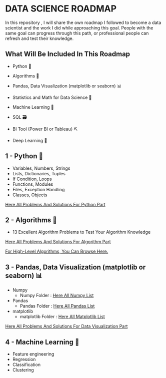 
# DATA SCIENCE ROADMAP 

In this repository , I will share the own roadmap I followed to become a data scientist and the work I did while approaching this goal. People with the same goal can progress through this path, or professional people can refresh and test their knowledge.


## What Will Be Included In This Roadmap

- Python 🐍

- Algorithms 🧩

- Pandas, Data Visualization (matplotlib or seaborn) 📊

- Statistics and Math for Data Science 📏

- Machine Learning 🤖

- SQL 🗃️

- BI Tool (Power BI or Tableau) ⛏️

- Deep Learning 🧠

## 1 - Python 🐍

- Variables, Numbers, Strings
- Lists, Dictionaries, Tuples
- If Condition, Loops
- Functions, Modules
- Files, Exception Handling
- Classes, Objects

[Here All Problems And Solutions For Python Part](https://github.com/EfekanAlpsa/DataScientist-RoadMap/tree/master/1%20-%20Python)

## 2 - Algorithms 🧩

- 13 Excellent Algorithm Problems to Test Your Algorithm Knowledge

[Here All Problems And Solutions For Algorithm Part](https://github.com/EfekanAlpsa/DataScientist-RoadMap/tree/master/2%20-%20Algorithms/Algorithm%20Problems)

[For High-Level Algorithms, You Can Browse Here.](https://github.com/EfekanAlpsa/Algorithms-for-Searching-Sorting-and-Indexing)

## 3 - Pandas, Data Visualization (matplotlib or seaborn) 📊

- Numpy
  - Numpy Folder  : [Here All Numpy List](https://github.com/EfekanAlpsa/DataScientist-RoadMap/tree/master/3%20-%20Pandas%2C%20Data%20Visualization/Numpy)
- Pandas
  - Pandas Folder  : [Here All Pandas List](https://github.com/EfekanAlpsa/DataScientist-RoadMap/tree/master/3%20-%20Pandas%2C%20Data%20Visualization/Pandas)
- matplotlib
  - matplotlib Folder  : [Here All Matplotlib List](https://github.com/EfekanAlpsa/DataScientist-RoadMap/tree/master/3%20-%20Pandas%2C%20Data%20Visualization/Matplotlib)

[Here All Problems And Solutions For Data Visualization Part](https://github.com/EfekanAlpsa/DataScientist-RoadMap/tree/master/3%20-%20Pandas%2C%20Data%20Visualization)

## 4 - Machine Learning 🤖

- Feature engineering
- Regression
- Classification
- Clustering